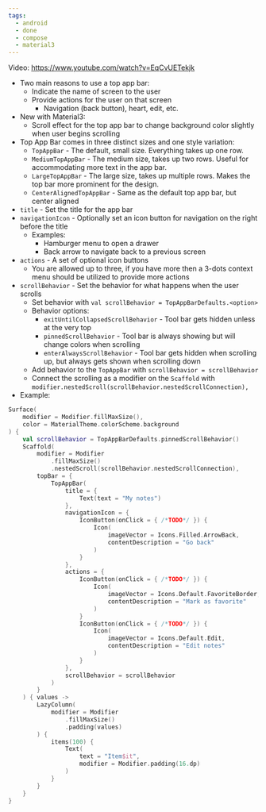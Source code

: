 ```yaml
---
tags:
  - android
  - done
  - compose
  - material3
---
```

Video: https://www.youtube.com/watch?v=EqCvUETekjk
- Two main reasons to use a top app bar:
	- Indicate the name of screen to the user
	- Provide actions for the user on that screen
		- Navigation (back button), heart, edit, etc.
- New with Material3:
	- Scroll effect for the top app bar to change background color slightly when user begins scrolling
- Top App Bar comes in three distinct sizes and one style variation:
	- `TopAppBar` - The default, small size. Everything takes up one row.
	- `MediumTopAppBar` - The medium size, takes up two rows. Useful for accommodating more text in the app bar.
	- `LargeTopAppBar` - The large size, takes up multiple rows. Makes the top bar more prominent for the design.
	- `CenterAlignedTopAppBar` - Same as the default top app bar, but center aligned
- `title` - Set the title for the app bar
- `navigationIcon` - Optionally set an icon button for navigation on the right before the title
	- Examples: 
		- Hamburger menu to open a drawer
		- Back arrow to navigate back to a previous screen
- `actions` - A set of optional icon buttons
	- You are allowed up to three, if you have more then a 3-dots context menu should be utilized to provide more actions
- `scrollBehavior` - Set the behavior for what happens when the user scrolls
	- Set behavior with `val scrollBehavior = TopAppBarDefaults.<option>`
	- Behavior options:
		- `exitUntilCollapsedScrollBehavior` - Tool bar gets hidden unless at the very top
		- `pinnedScrollBehavior` - Tool bar is always showing but will change colors when scrolling
		- `enterAlwaysScrollBehavior` - Tool bar gets hidden when scrolling up, but always gets shown when scrolling down
	- Add behavior to the `TopAppBar` with `scrollBehavior = scrollBehavior`
	- Connect the scrolling as a modifier on the `Scaffold` with `modifier.nestedScroll(scrollBehavior.nestedScrollConnection),`
- Example:
```kotlin
Surface(
	modifier = Modifier.fillMaxSize(),
	color = MaterialTheme.colorScheme.background
) {
	val scrollBehavior = TopAppBarDefaults.pinnedScrollBehavior()
	Scaffold(
		modifier = Modifier
			.fillMaxSize()
			.nestedScroll(scrollBehavior.nestedScrollConnection),
		topBar = {
			TopAppBar(
				title = {
					Text(text = "My notes")
				},
				navigationIcon = {
					IconButton(onClick = { /*TODO*/ }) {
						Icon(
							imageVector = Icons.Filled.ArrowBack,
							contentDescription = "Go back"
						)
					}
				},
				actions = {
					IconButton(onClick = { /*TODO*/ }) {
						Icon(
							imageVector = Icons.Default.FavoriteBorder,
							contentDescription = "Mark as favorite"
						)
					}
					IconButton(onClick = { /*TODO*/ }) {
						Icon(
							imageVector = Icons.Default.Edit,
							contentDescription = "Edit notes"
						)
					}
				},
				scrollBehavior = scrollBehavior
			)
		}
	) { values ->
		LazyColumn(
			modifier = Modifier
				.fillMaxSize()
				.padding(values)
		) {
			items(100) {
				Text(
					text = "Item$it",
					modifier = Modifier.padding(16.dp)
				)
			}
		}
	}
}
```
  